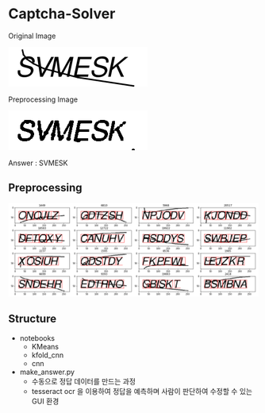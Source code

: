 # Captcha-Solver

Original Image

![origin](./doc/origin.png)

Preprocessing Image

![dest](./doc/dest.png)

Answer : SVMESK

Preprocessing
---
![sample](./doc/sample.png)

Structure
---
* notebooks
  * KMeans
  * kfold_cnn
  * cnn
* make_answer.py
  * 수동으로 정답 데이터를 만드는 과정
  * tesseract ocr 을 이용하여 정답을 예측하며 사람이 판단하여 수정할 수 있는 GUI 환경
